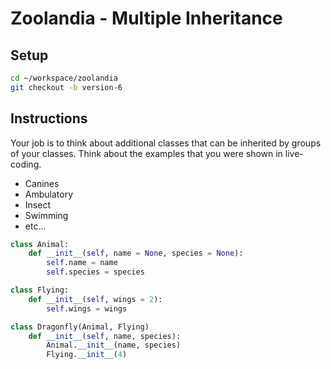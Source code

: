# Zoolandia - Multiple Inheritance

## Setup

```bash
cd ~/workspace/zoolandia
git checkout -b version-6
```

## Instructions

Your job is to think about additional classes that can be inherited by groups of your classes. Think about the examples that you were shown in live-coding.

* Canines
* Ambulatory
* Insect
* Swimming
* etc...

```python
class Animal:
    def __init__(self, name = None, species = None):
        self.name = name
        self.species = species

class Flying:
    def __init__(self, wings = 2):
        self.wings = wings

class Dragonfly(Animal, Flying)
    def __init__(self, name, species):
        Animal.__init__(name, species)
        Flying.__init__(4)
```
